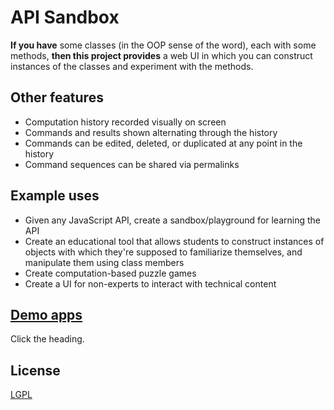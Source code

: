 
# API Sandbox

**If you have** some classes (in the OOP sense of the word), each with some
methods, **then this project provides** a web UI in which you can construct instances
of the classes and experiment with the methods.

## Other features
 * Computation history recorded visually on screen
 * Commands and results shown alternating through the history
 * Commands can be edited, deleted, or duplicated at any point in the
   history
 * Command sequences can be shared via permalinks

## Example uses
 * Given any JavaScript API, create a sandbox/playground for learning the
   API
 * Create an educational tool that allows students to construct instances
   of objects with which they're supposed to familiarize themselves, and
   manipulate them using class members
 * Create computation-based puzzle games
 * Create a UI for non-experts to interact with technical content

## [Demo apps](http://nathancarter.github.io/apisandbox)

Click the heading.

## License

[LGPL](https://www.gnu.org/copyleft/lesser.html)

